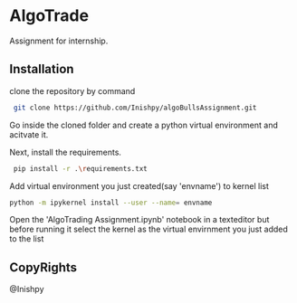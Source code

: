 # AlgoTrade

Assignment for internship.

## Installation

clone the repository by command

```bash
 git clone https://github.com/Inishpy/algoBullsAssignment.git
```

Go inside the cloned folder and create a python virtual environment and acitvate it.

Next, install the requirements.

```bash
 pip install -r .\requirements.txt
```
Add virtual environment you just created(say 'envname') to kernel list

```bash
python -m ipykernel install --user --name= envname
```


Open the 'AlgoTrading Assignment.ipynb' notebook in a texteditor but before running it select the kernel as the virtual envirnment you just added to the list



## CopyRights

@Inishpy
